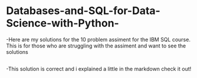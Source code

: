 # Databases-and-SQL-for-Data-Science-with-Python-

-Here are my solutions for the 10 problem assiment for the IBM SQL course. This is for those who are struggling with the assiment and want to see the solutions

##
##
##

-This solution is correct and i explained a little in the markdown check it out! 
